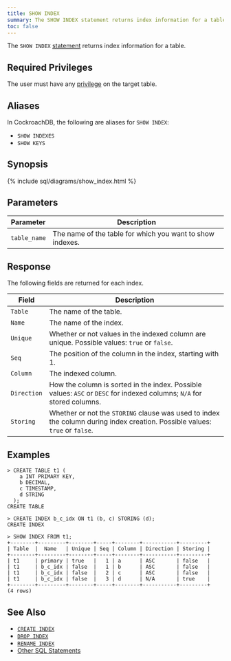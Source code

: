 ```yaml
---
title: SHOW INDEX
summary: The SHOW INDEX statement returns index information for a table.
toc: false
---
```


The `SHOW INDEX` [statement](sql-statements.html) returns index information for a table. 

<div id="toc"></div>

## Required Privileges

The user must have any [privilege](privileges.html) on the target table.

## Aliases

In CockroachDB, the following are aliases for `SHOW INDEX`: 

- `SHOW INDEXES` 
- `SHOW KEYS`

## Synopsis

{% include sql/diagrams/show_index.html %}

## Parameters

Parameter | Description
----------|------------
`table_name` | The name of the table for which you want to show indexes.

## Response

The following fields are returned for each index.

Field | Description
----------|------------
`Table` | The name of the table.
`Name` | The name of the index.
`Unique` | Whether or not values in the indexed column are unique. Possible values: `true` or `false`. 
`Seq` | The position of the column in the index, starting with 1.
`Column` | The indexed column.  
`Direction` | How the column is sorted in the index. Possible values: `ASC` or `DESC` for indexed columns; `N/A` for stored columns. 
`Storing` | Whether or not the `STORING` clause was used to index the column during index creation. Possible values: `true` or `false`. 

## Examples 

~~~ shell
> CREATE TABLE t1 (
    a INT PRIMARY KEY,
    b DECIMAL,
    c TIMESTAMP,
    d STRING
  );
CREATE TABLE

> CREATE INDEX b_c_idx ON t1 (b, c) STORING (d);
CREATE INDEX

> SHOW INDEX FROM t1;
+--------+---------+--------+-----+--------+-----------+---------+
| Table  |  Name   | Unique | Seq | Column | Direction | Storing |
+--------+---------+--------+-----+--------+-----------+---------+
| t1     | primary | true   |   1 | a      | ASC       | false   |
| t1     | b_c_idx | false  |   1 | b      | ASC       | false   |
| t1     | b_c_idx | false  |   2 | c      | ASC       | false   |
| t1     | b_c_idx | false  |   3 | d      | N/A       | true    |
+--------+---------+--------+-----+--------+-----------+---------+
(4 rows)
~~~

## See Also

- [`CREATE INDEX`](create-index.html)
- [`DROP INDEX`](drop-index.html)
- [`RENAME INDEX`](rename-index.html)
- [Other SQL Statements](sql-statements.html)
